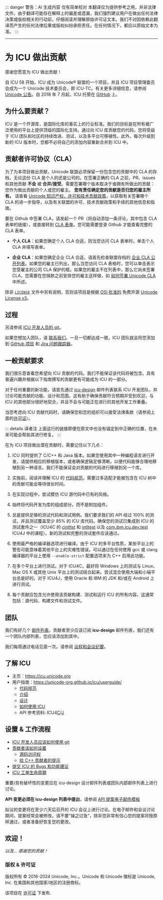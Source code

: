 ::: danger 警告：AI 生成内容 仅有简单校对
本翻译仅为提供参考之用，并非法律文件。由于翻译可能存在解释上的偏差或遗漏，我们强烈建议用户在做出任何法律决策或版权相关的行动前，仔细阅读并理解原始许可证文本。我们不对因依赖此翻译而产生的任何法律后果或版权纠纷承担责任。在任何情况下，都应以原始文本为准。
:::

---

# 为 ICU 做出贡献

感谢您愿意为 ICU 做出贡献！

自 ICU 58 开始，ICU 成为 Unicode® 联盟的一个项目，并且 ICU 项目管理委员会成为一个 Unicode 技术委员会，即 ICU-TC。有关更多详细信息，请参阅 [Unicode 公告][unicode-announcement]。自 2018 年 7 月起，ICU 托管在 [GitHub][unicode-org/icu] 上。

## 为什么要贡献？

ICU 是一个开源库，是国际化库的事实上的行业标准。我们的目标是在所有被广泛使用的平台上提供顶级的国际化支持。通过向 ICU 库贡献您的代码，您将受益于 ICU 团队和社区的持续改进、测试，以及多平台可移植性。此外，每次升级到新的 ICU 版本时，您都不必将自己的添加内容重新合并到 ICU 中。

## 贡献者许可协议（CLA）

为了为本项目做出贡献，Unicode 联盟必须保留一份包含您的贡献中的 CLA 的存档，无论这份 CLA 是个人的还是公司的。在签署正确的 CLA 之前，PR、issues 和其他贡献 **不会** 被 **合并/接受**。需要签署哪个版本取决于谁拥有所做出的贡献：您作为做出贡献的个人或您的雇主。 **您有责任确定您的贡献是否归您的雇主所有。** 请查看 [Unicode 知识产权、许可和技术贡献政策][policies]，以获取有关签署哪个 CLA 的进一步指导，以及有关联盟的许可、技术贡献政策和手续的其他信息和指南。

要在 Github 中签署 CLA，请发起一个 PR（将自动添加一条评论，其中包含 CLA 表单的链接），或直接转到 [CLA 表单][sign-cla]。您可能需要登录 Github 才能查看完整的 CLA 表单。

- **个人 CLA**：如果您确定个人 CLA 合适，则当您访问 CLA 表单时，单击个人 CLA 并填写表单。


- **企业 CLA**：如果您确定企业 CLA 合适，请首先检查联盟存档的 [企业 CLA 公开列表][unicode-corporate-clas]。如果您的雇主已列出，那么当您访问 CLA 表格时，您可以单击表示您受雇主的公司 CLA 保护的框。如果您的雇主不在列表中，那么它尚未签署 CLA，您需要在您捐款之前安排您的雇主这样做，如 [如何签署 Unicode CLA][signing] 中所述。

除非 [`LICENSE`](./LICENSE) 文件中另有说明，否则该项目是根据 [OSI 批准的][osi-Unicode-License-3.0] 免费开源 [Unicode License v3][unicode-license]。

## 过程

另请参阅 [ICU 开发人员的 git][git4icu]。

如果您想加入团队，请 [联系我们][contacts]。一旦一切都达成一致，ICU 团队就会将您添加到 [GitHub 项目][unicode-org/icu] 和 [Jira 问题跟踪器][bugs]。

## 一般贡献要求

我们很乐意查看您希望向 ICU 贡献的代码。我们不能保证该代码将被包含。具有普遍兴趣并根据以下指南撰写的贡献更有可能成为 ICU 的一部分。

对于任何重要的新功能，请首先通过 [icu-design][contacts] 邮件列表联系 ICU 开发团队，并讨论可能贡献的功能、设计和范围。这有助于确保贡献符合预期并受到欢迎，与 ICU 的其他部分很好地契合，并且不会与可能正在进行的其他开发工作重叠。

当您考虑向 ICU 贡献代码时，请确保您和您的组织可以接受法律条款（请参阅上面的[许可证](#licenses)）。

::: details 译者注
上面这行的链接即便在原文中也没有锚定到中正确的位置，在未来可能会帮助其进行修复。
:::

在为 ICU 项目做出潜在贡献时，需要记住以下几点：

1. ICU 同时提供了 C/C++ 和 Java 版本。如果您使用其中一种编程语言进行开发，请提供相应的移植版本，或者确保逻辑足够清晰，以便代码能够合理地移植到另一种语言。我们不能保证会对贡献的代码进行移植到另一个库。

2. 实施前，阅读并理解 ICU 的 [代码规范][coding-guidelines]。需要过多适配才能被包含在 ICU 树中的贡献可能会等待很长时间。

3. 在实现过程中，尝试模仿 ICU 源代码中已有的风格。

4. 始终将代码开发为库的组成部分，而不是附加组件。

5. 总是提供足够的测试代码和测试用例。我们要求我们的 API 经过 100% 的测试，并且测试覆盖至少 85% 的 ICU 库代码。确保您的测试已集成到 ICU 的测试套件之一（ICU4C 的 [cintltst][cintltst] 和 [intltest][intltest] 以及 [com.ibm.icu.dev.test][com.ibm.icu.dev.test] ICU4J 中的课程）。新的测试和完整的测试套件应该通过。

6. 使用最严格的编译器选项进行编译。由于 ICU 的多平台性质，某些平台上的警告可能意味着其他平台上的灾难性错误。可以通过在任何使用 gcc 或 clang 编译器的平台上使用 `--enable-strict` 配置选项来为 C++ 启用此功能。

7. 在多个平台上进行测试。对于 ICU4C，最好将 Windows 上的测试与 Linux、Mac OS X 或其他 Unix 平台上的测试结合起来。尝试混合使用大端和小端平台总是好的。对于 ICU4J，使用 Oracle 和 IBM 的 JDK 和/或在 Android 上进行测试。

8. 每个贡献应包含允许使用该贡献构建、测试和运行 ICU 的所有内容。这通常包括：源代码、构建文件和测试文件。


## 团队

我们有好几个 [邮件列表][contacts]。贡献者至少应该订阅 **icu-design** 邮件列表，我们还有一个团队内部列表，您应该添加到其中。

我们每周通过电话见面一次。请参阅 [议程和会议纪要][meetings]。


## 了解 ICU


* 主页：<https://icu.unicode.org>
* 用户指南：<https://unicode-org.github.io/icu/userguide/>
  * [代码规范][coding-guidelines]
  * [介绍][introduction]
  * [设计][design]
  * [如何使用 ICU][howtouse]
  * API 参考资料: ICU4[C][icu4c-api]/[J][icu4j-api]

## 设置 & 工作流程

- [ICU 开发人员应该如何使用 git][git4icu]
- [贡献者该如何设置][setup]
  - [源码访问权][repository]
  - [给 C++ 贡献者的提示][tips]
- [提交 ICU 的 Bugs 和功能建议][bugs]
- [ICU 工单生命周期][ticket-lifecycle]

重要/具有破坏性的变更应在 icu-design 设计邮件列表或团队内部邮件列表上进行讨论。

**API 变更必须在 icu-design 列表中提出**，请参阅 [API 提案电子邮件模板][proposal-template]

拟议的变更将在至少六天后召开的 ICU 会议上进行讨论。在电子邮件和会议讨论期间，提案经常会被修改。请不要“操之过急”，除非您非常有信心您的提案将按原样通过，或者准备好恢复您的更改。

## 欢迎！

_以及... 感谢您的贡献！_

### 版权 & 许可证

版权所有 © 2016-2024 Unicode, Inc.。Unicode 和 Unicode 徽标是 Unicode, Inc. 在美国和其他国家/地区的注册商标。

该项目在 [许可证](LICENSE) 下发布.


[bugs]: https://icu.unicode.org/bugs
[cintltst]: ./icu4c/source/test/cintltst/
[coding-guidelines]: docs/userguide/dev/codingguidelines.md
[com.ibm.icu.dev.test]: ./icu4j/main/framework/src/test/java/com/ibm/icu/dev/test/
[contacts]: https://icu.unicode.org/contacts
[copyright]: http://www.unicode.org/copyright.html
[design]: docs/userguide/icu/design.md
[git4icu]: https://unicode-org.github.io/icu/userguide/dev/gitdev
[howtouse]: docs/userguide/icu/howtouseicu.md
[icu4c-api]: https://unicode-org.github.io/icu-docs/apidoc/released/icu4c/
[icu4j-api]: https://unicode-org.github.io/icu-docs/apidoc/released/icu4j/
[intltest]: ./icu4c/source/test/intltest/
[introduction]: docs/userguide/index.md
[meetings]: https://icu.unicode.org/projectinfo/meetings
[osi-Unicode-License-3.0]: https://opensource.org/license/unicode-license-v3/
[policies]: https://www.unicode.org/policies/licensing_policy.html
[proposal-template]: https://icu.unicode.org/processes/proposal-template
[repository]: https://unicode-org.github.io/icu/devsetup/source/
[setup]: https://unicode-org.github.io/icu/devsetup/
[sign-cla]: https://cla-assistant.io/unicode-org/.github
[signing]: https://www.unicode.org/policies/licensing_policy.html#signing
[ticket-lifecycle]: https://icu.unicode.org/processes/ticket-lifecycle
[tips]: https://unicode-org.github.io/icu/devsetup/cpp/
[unicode-announcement]: http://blog.unicode.org/2016/05/icu-joins-unicode-consortium.html
[unicode-corporate-clas]: https://www.unicode.org/policies/corporate-cla-list/
[unicode-license]: https://www.unicode.org/license.txt
[unicode-org/icu]: https://github.com/unicode.org/icu
